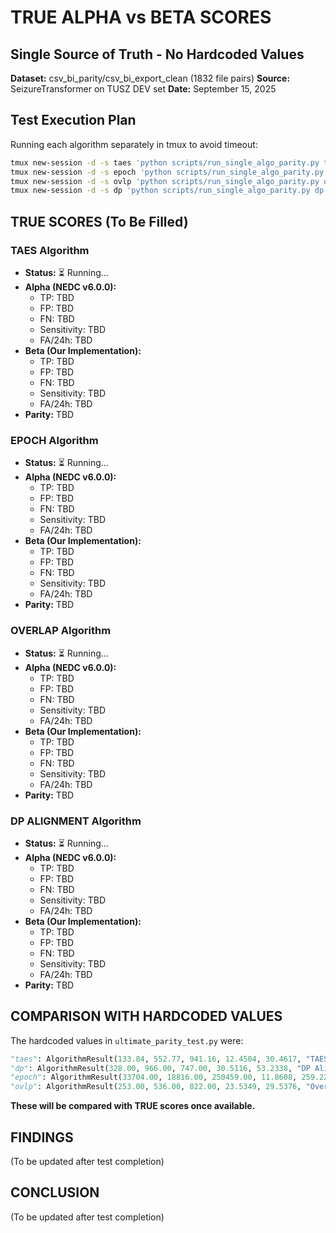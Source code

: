 # TRUE ALPHA vs BETA SCORES
## Single Source of Truth - No Hardcoded Values

**Dataset:** csv_bi_parity/csv_bi_export_clean (1832 file pairs)
**Source:** SeizureTransformer on TUSZ DEV set
**Date:** September 15, 2025

## Test Execution Plan

Running each algorithm separately in tmux to avoid timeout:

```bash
tmux new-session -d -s taes 'python scripts/run_single_algo_parity.py taes'
tmux new-session -d -s epoch 'python scripts/run_single_algo_parity.py epoch'
tmux new-session -d -s ovlp 'python scripts/run_single_algo_parity.py ovlp'
tmux new-session -d -s dp 'python scripts/run_single_algo_parity.py dp'
```

## TRUE SCORES (To Be Filled)

### TAES Algorithm
- **Status:** ⏳ Running...
- **Alpha (NEDC v6.0.0):**
  - TP: TBD
  - FP: TBD
  - FN: TBD
  - Sensitivity: TBD
  - FA/24h: TBD
- **Beta (Our Implementation):**
  - TP: TBD
  - FP: TBD
  - FN: TBD
  - Sensitivity: TBD
  - FA/24h: TBD
- **Parity:** TBD

### EPOCH Algorithm
- **Status:** ⏳ Running...
- **Alpha (NEDC v6.0.0):**
  - TP: TBD
  - FP: TBD
  - FN: TBD
  - Sensitivity: TBD
  - FA/24h: TBD
- **Beta (Our Implementation):**
  - TP: TBD
  - FP: TBD
  - FN: TBD
  - Sensitivity: TBD
  - FA/24h: TBD
- **Parity:** TBD

### OVERLAP Algorithm
- **Status:** ⏳ Running...
- **Alpha (NEDC v6.0.0):**
  - TP: TBD
  - FP: TBD
  - FN: TBD
  - Sensitivity: TBD
  - FA/24h: TBD
- **Beta (Our Implementation):**
  - TP: TBD
  - FP: TBD
  - FN: TBD
  - Sensitivity: TBD
  - FA/24h: TBD
- **Parity:** TBD

### DP ALIGNMENT Algorithm
- **Status:** ⏳ Running...
- **Alpha (NEDC v6.0.0):**
  - TP: TBD
  - FP: TBD
  - FN: TBD
  - Sensitivity: TBD
  - FA/24h: TBD
- **Beta (Our Implementation):**
  - TP: TBD
  - FP: TBD
  - FN: TBD
  - Sensitivity: TBD
  - FA/24h: TBD
- **Parity:** TBD

## COMPARISON WITH HARDCODED VALUES

The hardcoded values in `ultimate_parity_test.py` were:
```python
"taes": AlgorithmResult(133.84, 552.77, 941.16, 12.4504, 30.4617, "TAES"),
"dp": AlgorithmResult(328.00, 966.00, 747.00, 30.5116, 53.2338, "DP Alignment"),
"epoch": AlgorithmResult(33704.00, 18816.00, 250459.00, 11.8608, 259.2257, "Epoch"),
"ovlp": AlgorithmResult(253.00, 536.00, 822.00, 23.5349, 29.5376, "Overlap"),
```

**These will be compared with TRUE scores once available.**

## FINDINGS

(To be updated after test completion)

## CONCLUSION

(To be updated after test completion)
